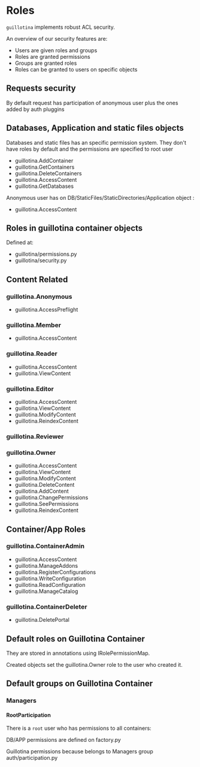 # Roles

`guillotina` implements robust ACL security.

An overview of our security features are:

* Users are given roles and groups
* Roles are granted permissions
* Groups are granted roles
* Roles can be granted to users on specific objects


## Requests security

By default request has participation of anonymous user plus the ones added by auth pluggins

## Databases, Application and static files objects

Databases and static files has an specific permission system. They don't have roles by default
and the permissions are specified to root user

 * guillotina.AddContainer
 * guillotina.GetContainers
 * guillotina.DeleteContainers
 * guillotina.AccessContent
 * guillotina.GetDatabases

Anonymous user has on DB/StaticFiles/StaticDirectories/Application object :

 * guillotina.AccessContent

## Roles in guillotina container objects

Defined at:

 * guillotina/permissions.py
 * guillotina/security.py

## Content Related

### guillotina.Anonymous

 * guillotina.AccessPreflight

### guillotina.Member

 * guillotina.AccessContent

### guillotina.Reader

 * guillotina.AccessContent
 * guillotina.ViewContent

### guillotina.Editor

 * guillotina.AccessContent
 * guillotina.ViewContent
 * guillotina.ModifyContent
 * guillotina.ReindexContent

### guillotina.Reviewer

### guillotina.Owner

 * guillotina.AccessContent
 * guillotina.ViewContent
 * guillotina.ModifyContent
 * guillotina.DeleteContent
 * guillotina.AddContent
 * guillotina.ChangePermissions
 * guillotina.SeePermissions
 * guillotina.ReindexContent

## Container/App Roles

### guillotina.ContainerAdmin

 * guillotina.AccessContent
 * guillotina.ManageAddons
 * guillotina.RegisterConfigurations
 * guillotina.WriteConfiguration
 * guillotina.ReadConfiguration
 * guillotina.ManageCatalog

### guillotina.ContainerDeleter

 * guillotina.DeletePortal

## Default roles on Guillotina Container

They are stored in annotations using IRolePermissionMap.

Created objects set the guillotina.Owner role to the user who created it.

## Default groups on Guillotina Container

### Managers

#### RootParticipation

There is a `root` user who has permissions to all containers:

DB/APP permissions are defined on factory.py

Guillotina permissions because belongs to Managers group auth/participation.py
